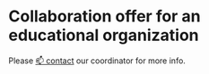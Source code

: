 # Collaboration offer for an educational organization

Please [📫 contact](contacts.md) our coordinator for more info.
